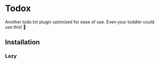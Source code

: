 # Todox

Another todo.txt plugin optimized for ease of use. Even your toddler could use this! 👶

## Installation

### Lazy

```

```
